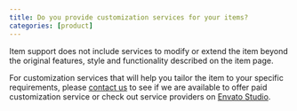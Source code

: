 ```yaml
---
title: Do you provide customization services for your items?
categories: [product]
---
```


Item support does not include services to modify or extend the item beyond the original features, style and functionality described on the item page. 

For customization services that will help you tailor the item to your specific requirements, please [contact us](https://themeforest.net/user/pressapps) to see if we are available to offer paid customization service or check out service providers on [Envato Studio](https://studio.envato.com/).